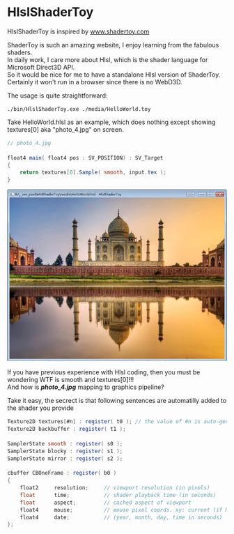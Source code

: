 HlslShaderToy
==

HlslShaderToy is inspired by www.shadertoy.com

ShaderToy is such an amazing website, I enjoy learning from the fabulous shaders.   
In daily work, I care more about Hlsl, which is the shader language for Microsoft Direct3D API.   
So it would be nice for me to have a standalone Hlsl version of ShaderToy.   
Certainly it won't run in a browser since there is no WebD3D.   

The usage is quite straightforward:
```
./bin/HlslShaderToy.exe ./media/HelloWorld.toy
```

Take HelloWorld.hlsl as an example, which does nothing except showing textures[0] aka "photo_4.jpg" on screen.   
```glsl
// photo_4.jpg

float4 main( float4 pos : SV_POSITION) : SV_Target
{
    return textures[0].Sample( smooth, input.tex );
}
```
![screenshot](/doc/helloworld.png "./bin/HlslShaderToy.exe ./media/HelloWorld.toy")

If you have previous experience with Hlsl coding, then you must be wondering WTF is smooth and textures[0]!!!   
And how is ***photo_4.jpg*** mapping to graphics pipeline?

Take it easy, the secrect is that following sentences are automatilly added to the shader you provide    
```glsl
Texture2D textures[#n] : register( t0 ); // the value of #n is auto-generated by the available textures
Texture2D backbuffer : register( t1 );

SamplerState smooth : register( s0 );
SamplerState blocky : register( s1 );
SamplerState mirror : register( s2 );

cbuffer CBOneFrame : register( b0 )
{
    float2     resolution;     // viewport resolution (in pixels)
    float      time;           // shader playback time (in seconds)
    float      aspect;         // cached aspect of viewport
    float4     mouse;          // mouse pixel coords. xy: current (if MLB down), zw: click
    float4     date;           // (year, month, day, time in seconds)
};
```
